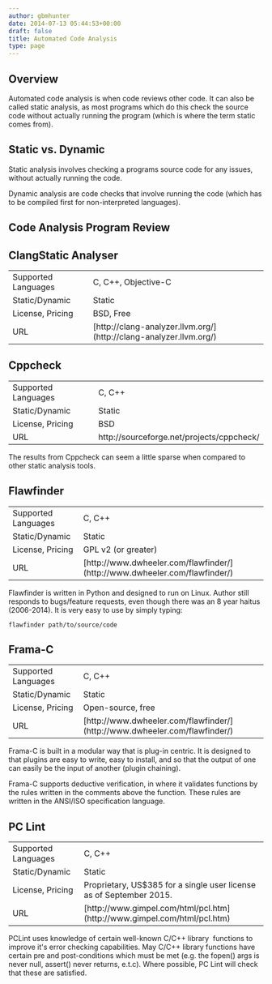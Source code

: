 ```yaml
---
author: gbmhunter
date: 2014-07-13 05:44:53+00:00
draft: false
title: Automated Code Analysis
type: page
---
```


## Overview

Automated code analysis is when code reviews other code. It can also be called static analysis, as most programs which do this check the source code without actually running the program (which is where the term static comes from).

## Static vs. Dynamic

Static analysis involves checking a programs source code for any issues, without actually running the code.

Dynamic analysis are code checks that involve running the code (which has to be compiled first for non-interpreted languages).

## Code Analysis Program Review

## ClangStatic Analyser

<table ><tbody ><tr >
<td >Supported Languages
</td>
<td >C, C++, Objective-C
</td></tr><tr >
<td >Static/Dynamic
</td>
<td >Static
</td></tr><tr >
<td >License, Pricing
</td>
<td >BSD, Free
</td></tr><tr >
<td >URL
</td>
<td >[http://clang-analyzer.llvm.org/](http://clang-analyzer.llvm.org/)
</td></tr></tbody></table>

## Cppcheck

<table ><tbody ><tr >
<td >Supported Languages
</td>
<td >C, C++
</td></tr><tr >
<td >Static/Dynamic
</td>
<td >Static
</td></tr><tr >
<td >License, Pricing
</td>
<td >BSD
</td></tr><tr >
<td >URL
</td>
<td >http://sourceforge.net/projects/cppcheck/
</td></tr></tbody></table>

The results from Cppcheck can seem a little sparse when compared to other static analysis tools.

## Flawfinder

<table ><tbody ><tr >
<td >Supported Languages
</td>
<td >C, C++
</td></tr><tr >
<td >Static/Dynamic
</td>
<td >Static
</td></tr><tr >
<td >License, Pricing
</td>
<td >GPL v2 (or greater)
</td></tr><tr >
<td >URL
</td>
<td >[http://www.dwheeler.com/flawfinder/](http://www.dwheeler.com/flawfinder/)
</td></tr></tbody></table>

Flawfinder is written in Python and designed to run on Linux. Author still responds to bugs/feature requests, even though there was an 8 year haitus (2006-2014). It is very easy to use by simply typing:
    
    flawfinder path/to/source/code

## Frama-C

<table ><tbody ><tr >
<td >Supported Languages
</td>
<td >C, C++
</td></tr><tr >
<td >Static/Dynamic
</td>
<td >Static
</td></tr><tr >
<td >License, Pricing
</td>
<td >Open-source, free
</td></tr><tr >
<td >URL
</td>
<td >[http://www.dwheeler.com/flawfinder/](http://www.dwheeler.com/flawfinder/)
</td></tr></tbody></table>

Frama-C is built in a modular way that is plug-in centric. It is designed to that plugins are easy to write, easy to install, and so that the output of one can easily be the input of another (plugin chaining).

Frama-C supports deductive verification, in where it validates functions by the rules written in the comments above the function. These rules are written in the ANSI/ISO specification language.

## PC Lint

<table ><tbody ><tr >
<td >Supported Languages
</td>
<td >C, C++
</td></tr><tr >
<td >Static/Dynamic
</td>
<td >Static
</td></tr><tr >
<td >License, Pricing
</td>
<td >Proprietary, US$385 for a single user license as of September 2015.
</td></tr><tr >
<td >URL
</td>
<td >[http://www.gimpel.com/html/pcl.htm](http://www.gimpel.com/html/pcl.htm)
</td></tr></tbody></table>

PCLint uses knowledge of certain well-known C/C++ library  functions to improve it's error checking capabilities. May C/C++ library functions have certain pre and post-conditions which must be met (e.g. the fopen() args is never null, assert() never returns, e.t.c). Where possible, PC Lint will check that these are satisfied.
